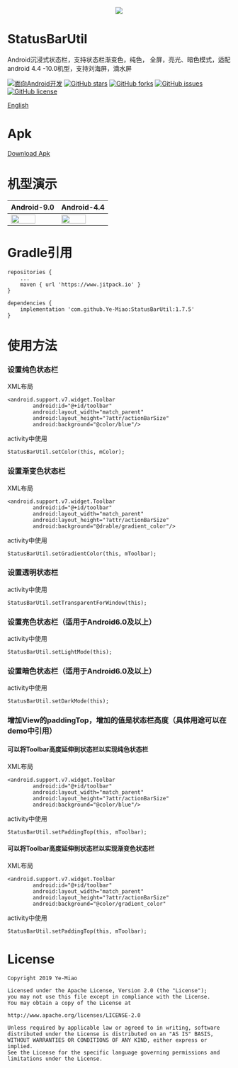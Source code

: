 <p align="center"><img src="https://github.com/Ye-Miao/StatusBarUtil/blob/master/img/logo.png"/></p>

# StatusBarUtil
Android沉浸式状态栏，支持状态栏渐变色，纯色， 全屏，亮光、暗色模式，适配android 4.4 -10.0机型，支持刘海屏，滴水屏

[![面向Android开发](https://img.shields.io/badge/%E9%9D%A2%E5%90%91-Android%E5%BC%80%E5%8F%91-%232CC159.svg)]()
[![GitHub stars](https://img.shields.io/github/stars/Ye-Miao/StatusBarUtil.svg)]()
[![GitHub forks](https://img.shields.io/github/forks/Ye-Miao/StatusBarUtil.svg)]()
[![GitHub issues](https://img.shields.io/github/issues/Ye-Miao/StatusBarUtil.svg)]()
[![GitHub license](https://img.shields.io/github/license/Ye-Miao/StatusBarUtil.svg)]()

<a href="/REAMDE_EN.md">English</a>

# Apk
<a href="https://fir.im/scv6">Download Apk</a>

# 机型演示
| Android-9.0 | Android-4.4 |
|:------------|:------------|
| <img src="https://github.com/Ye-Miao/StatusBarUtil/blob/master/img/Android-9.0-min.gif" width="75%"/> | <img src="https://github.com/Ye-Miao/StatusBarUtil/blob/master/img/Android-4.4-min.gif" width="75%"/> |

# Gradle引用
```
repositories {
    ...
    maven { url 'https://www.jitpack.io' }
}

dependencies {
    implementation 'com.github.Ye-Miao:StatusBarUtil:1.7.5'
}
```
# 使用方法
### 设置纯色状态栏
XML布局
```
<android.support.v7.widget.Toolbar
        android:id="@+id/toolbar"
        android:layout_width="match_parent"
        android:layout_height="?attr/actionBarSize"
        android:background="@color/blue"/>
```
activity中使用
```
StatusBarUtil.setColor(this, mColor);
```
### 设置渐变色状态栏
XML布局
```
<android.support.v7.widget.Toolbar
        android:id="@+id/toolbar"
        android:layout_width="match_parent"
        android:layout_height="?attr/actionBarSize"
        android:background="@drable/gradient_color"/>
```
activity中使用
```
StatusBarUtil.setGradientColor(this, mToolbar);
```
### 设置透明状态栏
activity中使用
```
StatusBarUtil.setTransparentForWindow(this);
```
### 设置亮色状态栏（适用于Android6.0及以上）
activity中使用
```
StatusBarUtil.setLightMode(this);
```
### 设置暗色状态栏（适用于Android6.0及以上）
activity中使用
```
StatusBarUtil.setDarkMode(this);
```
### 增加View的paddingTop，增加的值是状态栏高度（具体用途可以在demo中引用）
#### 可以将Toolbar高度延伸到状态栏以实现纯色状态栏
XML布局
```
<android.support.v7.widget.Toolbar
        android:id="@+id/toolbar"
        android:layout_width="match_parent"
        android:layout_height="?attr/actionBarSize"
        android:background="@color/blue"/>
```
activity中使用
```
StatusBarUtil.setPaddingTop(this, mToolbar);
```
#### 可以将Toolbar高度延伸到状态栏以实现渐变色状态栏
XML布局
```
<android.support.v7.widget.Toolbar
        android:id="@+id/toolbar"
        android:layout_width="match_parent"
        android:layout_height="?attr/actionBarSize"
        android:background="@color/gradient_color"
```
activity中使用
```
StatusBarUtil.setPaddingTop(this, mToolbar);
```
# License
```
Copyright 2019 Ye-Miao

Licensed under the Apache License, Version 2.0 (the "License");
you may not use this file except in compliance with the License.
You may obtain a copy of the License at

http://www.apache.org/licenses/LICENSE-2.0

Unless required by applicable law or agreed to in writing, software
distributed under the License is distributed on an "AS IS" BASIS,
WITHOUT WARRANTIES OR CONDITIONS OF ANY KIND, either express or implied.
See the License for the specific language governing permissions and
limitations under the License.


